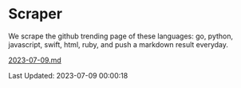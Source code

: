 # Scraper

We scrape the github trending page of these languages: go, python, javascript, swift, html, ruby, and push a markdown result everyday.

[2023-07-09.md](https://github.com/henson/Scraper/blob/master/2023-07-09.md)

Last Updated: 2023-07-09 00:00:18